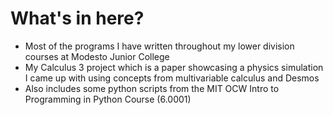 # What's in here?

* Most of the programs I have written throughout my lower division courses at Modesto Junior College
* My Calculus 3 project which is a paper showcasing a physics simulation I came up with using concepts from multivariable calculus and Desmos
* Also includes some python scripts from the MIT OCW Intro to Programming in Python Course (6.0001)
